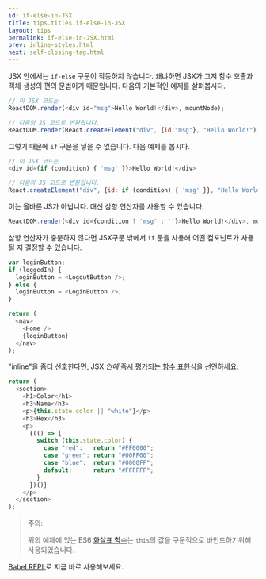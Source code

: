 ```yaml
---
id: if-else-in-JSX
title: tips.titles.if-else-in-JSX
layout: tips
permalink: if-else-in-JSX.html
prev: inline-styles.html
next: self-closing-tag.html
---
```


JSX 안에서는 `if-else` 구문이 작동하지 않습니다. 왜냐하면 JSX가 그저 함수 호출과 객체 생성의 편의 문법이기 때문입니다. 다음의 기본적인 예제를 살펴봅시다.

```js
// 이 JSX 코드는
ReactDOM.render(<div id="msg">Hello World!</div>, mountNode);

// 다음의 JS 코드로 변환됩니다.
ReactDOM.render(React.createElement("div", {id:"msg"}, "Hello World!"), mountNode);
```

그렇기 때문에 `if` 구문을 넣을 수 없습니다. 다음 예제를 봅시다.

```js
// 이 JSX 코드는
<div id={if (condition) { 'msg' }}>Hello World!</div>

// 다음의 JS 코드로 변환됩니다.
React.createElement("div", {id: if (condition) { 'msg' }}, "Hello World!");
```

이는 올바른 JS가 아닙니다. 대신 삼항 연산자를 사용할 수 있습니다.

```js
ReactDOM.render(<div id={condition ? 'msg' : ''}>Hello World!</div>, mountNode);
```

삼항 연산자가 충분하지 않다면 JSX구문 밖에서 `if` 문을 사용해 어떤 컴포넌트가 사용될 지 결정할 수 있습니다.

```js
var loginButton;
if (loggedIn) {
  loginButton = <LogoutButton />;
} else {
  loginButton = <LoginButton />;
}

return (
  <nav>
    <Home />
    {loginButton}
  </nav>
);
```

"inline"을 좀더 선호한다면, JSX _안에_ [즉시 평가되는 함수 표현식](https://en.wikipedia.org/wiki/Immediately-invoked_function_expression)을 선언하세요.

```js
return (
  <section>
    <h1>Color</h1>
    <h3>Name</h3>
    <p>{this.state.color || "white"}</p>
    <h3>Hex</h3>
    <p>
      {(() => {
        switch (this.state.color) {
          case "red":   return "#FF0000";
          case "green": return "#00FF00";
          case "blue":  return "#0000FF";
          default:      return "#FFFFFF";
        }
      })()}
    </p>
  </section>
);
```

> 주의:
>
> 위의 예제에 있는 ES6 [화살표 함수](https://developer.mozilla.org/en-US/docs/Web/JavaScript/Reference/Functions/Arrow_functions)는 `this`의 값을 구문적으로 바인드하기위해 사용되었습니다.

[Babel REPL](https://babeljs.io/repl/)로 지금 바로 사용해보세요.
